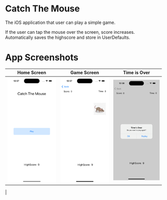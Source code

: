 # Catch The Mouse
 The iOS application that user can play a simple game. 
 
 If the user can tap the mouse over the screen, score increases. Automatically saves the highscore and store in UserDefaults.

# App Screenshots


| Home Screen | Game Screen | Time is Over |
|----------|----------|----------|
| <img src="./Screenshots/HomeScreen.png" alt="Home Screen" width="300"> | <img src="./Screenshots/GamePlayScreen.png" alt="Game Play Screen" width="300"> | <img src="./Screenshots/TimeIsOver.png" alt="Time is Over" width="300">
 |


 
